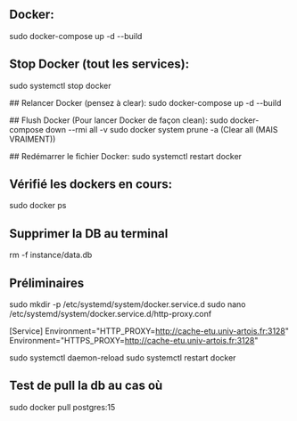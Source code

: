 ## Docker:
sudo docker-compose up -d --build

## Stop Docker (tout les services): 
sudo systemctl stop docker

## Relancer Docker (pensez à clear):
sudo docker-compose up -d --build

## Flush Docker (Pour lancer Docker de façon clean):
sudo docker-compose down --rmi all -v
sudo docker system prune -a             (Clear all (MAIS VRAIMENT))

## Redémarrer le fichier Docker:
sudo systemctl restart docker

## Vérifié les dockers en cours:
sudo docker ps

## Supprimer la DB au terminal
rm -f instance/data.db


## Préliminaires 
sudo mkdir -p /etc/systemd/system/docker.service.d
sudo nano /etc/systemd/system/docker.service.d/http-proxy.conf

[Service]
Environment="HTTP_PROXY=http://cache-etu.univ-artois.fr:3128"
Environment="HTTPS_PROXY=http://cache-etu.univ-artois.fr:3128"

sudo systemctl daemon-reload
sudo systemctl restart docker

## Test de pull la db au cas où

sudo docker pull postgres:15

